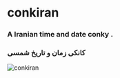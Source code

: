 # conkiran
### A Iranian time and date conky .
### کانکی زمان و تاریخ شمسی 
![conkiran](https://raw.githubusercontent.com/mostafaasadi/conkiran/master/conkiran_screenshot.png "conkiran")
